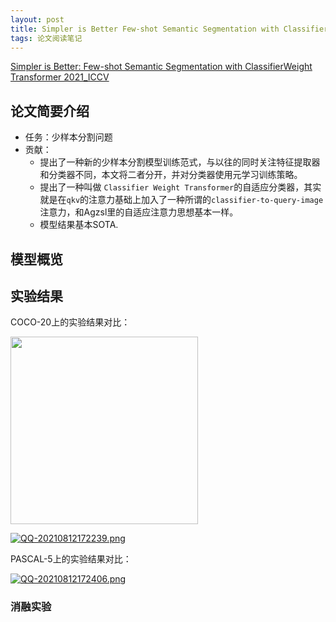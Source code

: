 ```yaml
---
layout: post
title: Simpler is Better Few-shot Semantic Segmentation with ClassifierWeight Transformer
tags: 论文阅读笔记
---
```


[Simpler is Better: Few-shot Semantic Segmentation with ClassifierWeight Transformer 2021_ICCV](https://arxiv.org/abs/2108.03032)


## 论文简要介绍
- 任务：少样本分割问题
- 贡献：
  - 提出了一种新的少样本分割模型训练范式，与以往的同时关注特征提取器和分类器不同，本文将二者分开，并对分类器使用元学习训练策略。
  - 提出了一种叫做 `Classifier Weight Transformer`的自适应分类器，其实就是在`qkv`的注意力基础上加入了一种所谓的`classifier-to-query-image`注意力，和Agzsl里的自适应注意力思想基本一样。
  - 模型结果基本SOTA.


## 模型概览




## 实验结果

COCO-20上的实验结果对比：

<img src="https://i.postimg.cc/VLp5b19J/QQ-20210812172239.png" width = "300" alt="" align=center />

[![QQ-20210812172239.png](https://i.postimg.cc/VLp5b19J/QQ-20210812172239.png)](https://postimg.cc/6yVBDkmK)

PASCAL-5上的实验结果对比：

[![QQ-20210812172406.png](https://i.postimg.cc/vTDHcSc7/QQ-20210812172406.png)](https://postimg.cc/1VhZdB04)


### 消融实验
### 




